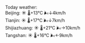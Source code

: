 Today weather:  
Beijing: ☀️   🌡️+13°C 🌬️↓4km/h  
Tianjin: ☀️   🌡️+17°C 🌬️↓7km/h  
Shijiazhuang: ☀️   🌡️+21°C 🌬️→10km/h  
Tangshan: ☀️   🌡️+16°C 🌬️←9km/h  
